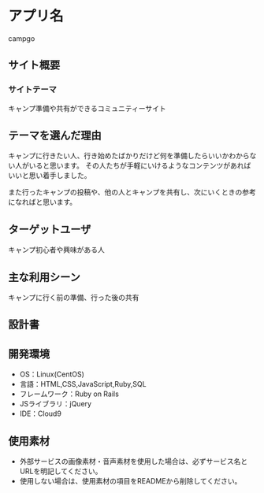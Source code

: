 # アプリ名
campgo

## サイト概要
### サイトテーマ
キャンプ準備や共有ができるコミュニティーサイト

## テーマを選んだ理由
キャンプに行きたい人、行き始めたばかりだけど何を準備したらいいかわからない人がいると思います。
その人たちが手軽にいけるようなコンテンツがあればいいと思い着手しました。

また行ったキャンプの投稿や、他の人とキャンプを共有し、次にいくときの参考になればと思います。

## ターゲットユーザ
キャンプ初心者や興味がある人

## 主な利用シーン
キャンプに行く前の準備、行った後の共有

## 設計書

## 開発環境
- OS：Linux(CentOS)
- 言語：HTML,CSS,JavaScript,Ruby,SQL
- フレームワーク：Ruby on Rails
- JSライブラリ：jQuery
- IDE：Cloud9

## 使用素材
- 外部サービスの画像素材・音声素材を使用した場合は、必ずサービス名とURLを明記してください。
- 使用しない場合は、使用素材の項目をREADMEから削除してください。
